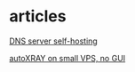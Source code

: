 # articles
[DNS server self-hosting](./dns-selfhosting.md)

[autoXRAY on small VPS, no GUI](./autoXRAY.md)
